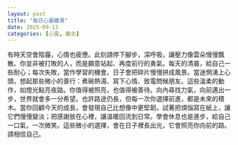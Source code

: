 ```yaml
---
layout: post
title: "每日心靈雞湯"
date: 2025-09-13
categories: [心靈, 勵志]
---
```


有時天空會陰霾，心情也疲憊。此刻請停下腳步，深呼吸，讓壓力像雲朵慢慢飄散。你並非被打敗的人，而是願意站起、再度前行的勇氣。每天的清晨，給自己一些耐心；每次失敗，當作學習的機會。日子會把碎片慢慢拼成風景。當迷惘湧上心頭，想起那些微小的善行：煮碗熱湯、寫下心情、致電問候朋友。這些溫柔的動作，如燈光點亮夜路。你值得被照亮，也值得被善待。向內尋找力氣，向前邁出一步，世界就會多一分希望。也許路途仍長，但每一次你選擇前進，都是未來的積木。當你回顧今天的成長，會發現自己比想像中更堅韌。試著把煩惱寫在紙上，讓它們慢慢變淡；把感謝放在心裡，讓溫暖回流到日常。學會休息也是進步，給自己一口氣，一次微笑。這些微小的選擇，會在日子裡長出光，它會照亮你向前的路。請相信自己。